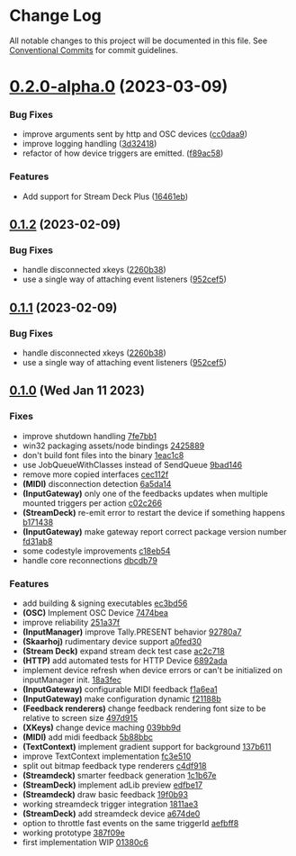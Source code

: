 # Change Log

All notable changes to this project will be documented in this file.
See [Conventional Commits](https://conventionalcommits.org) for commit guidelines.

# [0.2.0-alpha.0](https://github.com/nrkno/sofie-input-gateway/compare/v0.1.2...v0.2.0-alpha.0) (2023-03-09)

### Bug Fixes

- improve arguments sent by http and OSC devices ([cc0daa9](https://github.com/nrkno/sofie-input-gateway/commit/cc0daa93dc1a0a6f3080a94543ac12c689b1684d))
- improve logging handling ([3d32418](https://github.com/nrkno/sofie-input-gateway/commit/3d324188c72cf6275305e972bb919ecc1d8e055d))
- refactor of how device triggers are emitted. ([f89ac58](https://github.com/nrkno/sofie-input-gateway/commit/f89ac58371ae09e9b11e41e69090643a3be1727d))

### Features

- Add support for Stream Deck Plus ([16461eb](https://github.com/nrkno/sofie-input-gateway/commit/16461eba85033f8343dc455f8ec3a80dc7566396))

## [0.1.2](https://github.com/nrkno/sofie-input-gateway/compare/v0.1.0...v0.1.2) (2023-02-09)

### Bug Fixes

- handle disconnected xkeys ([2260b38](https://github.com/nrkno/sofie-input-gateway/commit/2260b3894913132b7d8f531ec8bfdf136815781a))
- use a single way of attaching event listeners ([952cef5](https://github.com/nrkno/sofie-input-gateway/commit/952cef55e48568c9ad28272793e58fa7302a0f81))

## [0.1.1](https://github.com/nrkno/sofie-input-gateway/compare/v0.1.0...0.1.1) (2023-02-09)

### Bug Fixes

- handle disconnected xkeys ([2260b38](https://github.com/nrkno/sofie-input-gateway/commit/2260b3894913132b7d8f531ec8bfdf136815781a))
- use a single way of attaching event listeners ([952cef5](https://github.com/nrkno/sofie-input-gateway/commit/952cef55e48568c9ad28272793e58fa7302a0f81))

## [0.1.0](https://github.com/nrkno/sofie-input-gateway/compare/v0.0.0...v0.1.0) (Wed Jan 11 2023)

### Fixes

- improve shutdown handling [7fe7bb1](https://github.com/nrkno/sofie-input-gateway/commit/7fe7bb1f0643b0a9bca2b2d5f19522112b883419)
- win32 packaging assets/node bindings [2425889](https://github.com/nrkno/sofie-input-gateway/commit/24258897cfc9dd52e2e9c83dac070a79d0c62fe7)
- don't build font files into the binary [1eac1c8](https://github.com/nrkno/sofie-input-gateway/commit/1eac1c85797650a433b81a55b7c97398fb0ce084)
- use JobQueueWithClasses instead of SendQueue [9bad146](https://github.com/nrkno/sofie-input-gateway/commit/9bad146efe1be8e0129c7563d92cf3024447c1f9)
- remove more copied interfaces [cec112f](https://github.com/nrkno/sofie-input-gateway/commit/cec112f8c026f46e61dff691d03c496ab4978da1)
- **(MIDI)** disconnection detection [6a5da14](https://github.com/nrkno/sofie-input-gateway/commit/6a5da14d7a4d4e361c4c5e20554aa86581365198)
- **(InputGateway)** only one of the feedbacks updates when multiple mounted triggers per action [c02c266](https://github.com/nrkno/sofie-input-gateway/commit/c02c2665abc740dcc5db914f3a383dd0310d6f11)
- **(StreamDeck)** re-emit error to restart the device if something happens [b171438](https://github.com/nrkno/sofie-input-gateway/commit/b171438869311594a9c7334f9752d3d53e2c3449)
- **(InputGateway)** make gateway report correct package version number [fd31ab8](https://github.com/nrkno/sofie-input-gateway/commit/fd31ab81f3f280061764ef6c2cf301a3e105f16c)
- some codestyle improvements [c18eb54](https://github.com/nrkno/sofie-input-gateway/commit/c18eb5465672b163420c65b52c2340d707b60ed4)
- handle core reconnections [dbcdb79](https://github.com/nrkno/sofie-input-gateway/commit/dbcdb7953cb0eced261dbbdd48950f8b67732bb0)

### Features

- add building & signing executables [ec3bd56](https://github.com/nrkno/sofie-input-gateway/commit/ec3bd5669eec9c5e7758967299175bdb0c8a7bea)
- **(OSC)** Implement OSC Device [7474bea](https://github.com/nrkno/sofie-input-gateway/commit/7474bea38a257a6972ee4bb31dfcc9df76d12991)
- improve reliability [251a37f](https://github.com/nrkno/sofie-input-gateway/commit/251a37fd1bd7ceb144b7dfa3b4ceb9dbd0ca9124)
- **(InputManager)** improve Tally.PRESENT behavior [92780a7](https://github.com/nrkno/sofie-input-gateway/commit/92780a7b4661c5aeabcf595f935d820a1055a6f8)
- **(Skaarhoj)** rudimentary device support [a0fed30](https://github.com/nrkno/sofie-input-gateway/commit/a0fed30ce7ad26c670b47f168d31d79ab0e20a97)
- **(Stream Deck)** expand stream deck test case [ac2c718](https://github.com/nrkno/sofie-input-gateway/commit/ac2c718a3dfb32ef462ac65fa04bf023702f08ce)
- **(HTTP)** add automated tests for HTTP Device [6892ada](https://github.com/nrkno/sofie-input-gateway/commit/6892adaf30134813eaa3bcf5111a3cdf9a3bec2a)
- implement device refresh when device errors or can't be initialized on inputManager init. [18a3fec](https://github.com/nrkno/sofie-input-gateway/commit/18a3fec8b3d3164f8d33a9dc262807211f01096e)
- **(InputGateway)** configurable MIDI feedback [f1a6ea1](https://github.com/nrkno/sofie-input-gateway/commit/f1a6ea13ffc75eecbd5ac9e87cf3e6287db11751)
- **(InputGateway)** make configuration dynamic [f21188b](https://github.com/nrkno/sofie-input-gateway/commit/f21188b7aa2427119ae20596eb0932274236daaa)
- **(Feedback renderers)** change feedback rendering font size to be relative to screen size [497d915](https://github.com/nrkno/sofie-input-gateway/commit/497d915728ae736d67b327ce7358e35b11ddcda1)
- **(XKeys)** change device maching [039bb9d](https://github.com/nrkno/sofie-input-gateway/commit/039bb9d9e4b2cc977ecc1e463534d88c296e2a6c)
- **(MIDI)** add midi feedback [5b88bbc](https://github.com/nrkno/sofie-input-gateway/commit/5b88bbc595af8ffbbb75f59a5715b2c8ee2c073e)
- **(TextContext)** implement gradient support for background [137b611](https://github.com/nrkno/sofie-input-gateway/commit/137b611f981d7616092a205c795e53efb224b458)
- improve TextContext implementation [fc3e510](https://github.com/nrkno/sofie-input-gateway/commit/fc3e5109c800991da7a4e010f34272521d0f992f)
- split out bitmap feedback type renderers [c4df918](https://github.com/nrkno/sofie-input-gateway/commit/c4df918dbea8ceb3d7a1a4b4b9f076b2d1525b70)
- **(Streamdeck)** smarter feedback generation [1c1b67e](https://github.com/nrkno/sofie-input-gateway/commit/1c1b67ee5ec03d5a22a5478c60582d99bda361cb)
- **(StreamDeck)** implement adLib preview [edfbe17](https://github.com/nrkno/sofie-input-gateway/commit/edfbe17c795a85458e9c211fc37df4895ea666da)
- **(Streamdeck)** draw basic feedback [19f0b93](https://github.com/nrkno/sofie-input-gateway/commit/19f0b938b5bc0afcef50d2c779501c852266e265)
- working streamdeck trigger integration [1811ae3](https://github.com/nrkno/sofie-input-gateway/commit/1811ae3a76c4f1eedad6418079507d061111b8bd)
- **(StreamDeck)** add streamdeck device [a674de0](https://github.com/nrkno/sofie-input-gateway/commit/a674de04c5d65c2a7f66f8cacaf2ff12125ef33b)
- option to throttle fast events on the same triggerId [aefbff8](https://github.com/nrkno/sofie-input-gateway/commit/aefbff8842d266198102cde872d35196ddf15b28)
- working prototype [387f09e](https://github.com/nrkno/sofie-input-gateway/commit/387f09e1d5ffd44f1755e25e53d475dc6aa63ed6)
- first implementation WIP [01380c6](https://github.com/nrkno/sofie-input-gateway/commit/01380c6c6201a71e5b564a7e532c10e921b09aa8)
